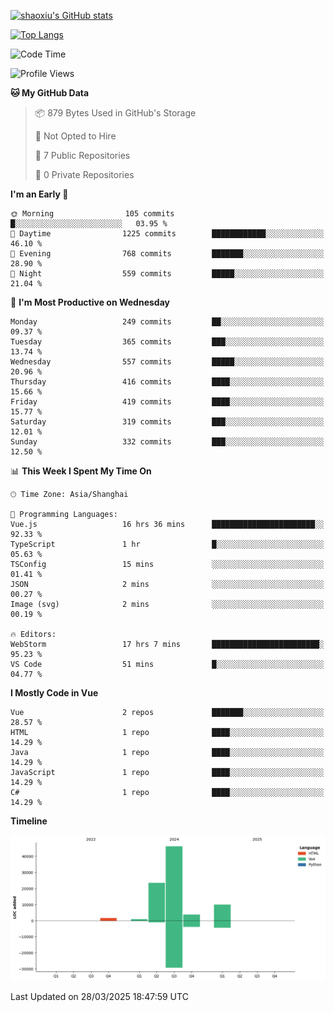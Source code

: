 [![shaoxiu's GitHub stats](https://github-readme-stats.vercel.app/api?username=shaoxiu&count_private=true&show_icons=true)](https://github.com/anuraghazra/github-readme-stats)

[![Top Langs](https://github-readme-stats.vercel.app/api/top-langs/?username=shaoxiu&layout=compact)](https://github.com/anuraghazra/github-readme-stats)


<!--START_SECTION:waka-->
![Code Time](http://img.shields.io/badge/Code%20Time-174%20hrs%2041%20mins-blue)

![Profile Views](http://img.shields.io/badge/Profile%20Views-0-blue)

**🐱 My GitHub Data** 

> 📦 879 Bytes Used in GitHub's Storage 
 > 
> 🚫 Not Opted to Hire
 > 
> 📜 7 Public Repositories 
 > 
> 🔑 0 Private Repositories 
 > 
**I'm an Early 🐤** 

```text
🌞 Morning                105 commits         █░░░░░░░░░░░░░░░░░░░░░░░░   03.95 % 
🌆 Daytime                1225 commits        ████████████░░░░░░░░░░░░░   46.10 % 
🌃 Evening                768 commits         ███████░░░░░░░░░░░░░░░░░░   28.90 % 
🌙 Night                  559 commits         █████░░░░░░░░░░░░░░░░░░░░   21.04 % 
```
📅 **I'm Most Productive on Wednesday** 

```text
Monday                   249 commits         ██░░░░░░░░░░░░░░░░░░░░░░░   09.37 % 
Tuesday                  365 commits         ███░░░░░░░░░░░░░░░░░░░░░░   13.74 % 
Wednesday                557 commits         █████░░░░░░░░░░░░░░░░░░░░   20.96 % 
Thursday                 416 commits         ████░░░░░░░░░░░░░░░░░░░░░   15.66 % 
Friday                   419 commits         ████░░░░░░░░░░░░░░░░░░░░░   15.77 % 
Saturday                 319 commits         ███░░░░░░░░░░░░░░░░░░░░░░   12.01 % 
Sunday                   332 commits         ███░░░░░░░░░░░░░░░░░░░░░░   12.50 % 
```


📊 **This Week I Spent My Time On** 

```text
🕑︎ Time Zone: Asia/Shanghai

💬 Programming Languages: 
Vue.js                   16 hrs 36 mins      ███████████████████████░░   92.33 % 
TypeScript               1 hr                █░░░░░░░░░░░░░░░░░░░░░░░░   05.63 % 
TSConfig                 15 mins             ░░░░░░░░░░░░░░░░░░░░░░░░░   01.41 % 
JSON                     2 mins              ░░░░░░░░░░░░░░░░░░░░░░░░░   00.27 % 
Image (svg)              2 mins              ░░░░░░░░░░░░░░░░░░░░░░░░░   00.19 % 

🔥 Editors: 
WebStorm                 17 hrs 7 mins       ████████████████████████░   95.23 % 
VS Code                  51 mins             █░░░░░░░░░░░░░░░░░░░░░░░░   04.77 % 
```

**I Mostly Code in Vue** 

```text
Vue                      2 repos             ███████░░░░░░░░░░░░░░░░░░   28.57 % 
HTML                     1 repo              ████░░░░░░░░░░░░░░░░░░░░░   14.29 % 
Java                     1 repo              ████░░░░░░░░░░░░░░░░░░░░░   14.29 % 
JavaScript               1 repo              ████░░░░░░░░░░░░░░░░░░░░░   14.29 % 
C#                       1 repo              ████░░░░░░░░░░░░░░░░░░░░░   14.29 % 
```



**Timeline**

![Lines of Code chart](https://raw.githubusercontent.com/shaoxiu/shaoxiu/main/assets/bar_graph.png)


 Last Updated on 28/03/2025 18:47:59 UTC
<!--END_SECTION:waka-->
